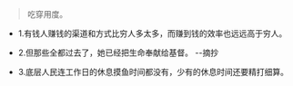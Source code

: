 >吃穿用度。

- 1.有钱人赚钱的渠道和方式比穷人多太多，而赚到钱的效率也远远高于穷人。

- 2.但那些全都过去了，她已经把生命奉献给基督。 --摘抄

- 3.底层人民连工作日的休息摸鱼时间都没有，少有的休息时间还要精打细算。
